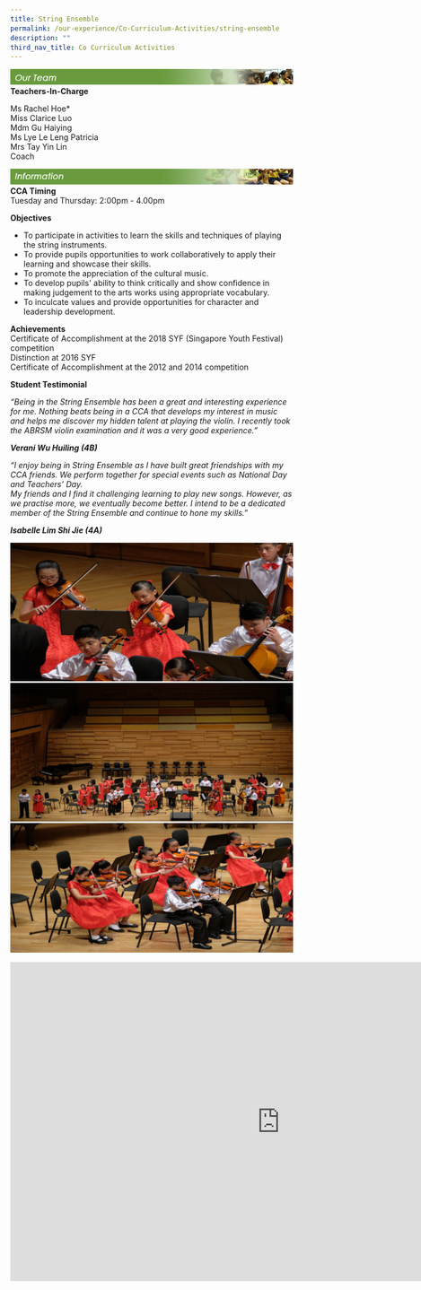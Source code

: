 ```yaml
---
title: String Ensemble
permalink: /our-experience/Co-Curriculum-Activities/string-ensemble
description: ""
third_nav_title: Co Curriculum Activities
---
```

![](/images/ourteam_strings.png)
**Teachers-In-Charge**  
  
Ms Rachel Hoe\*  
Miss Clarice Luo  
Mdm Gu Haiying  
Ms Lye Le Leng Patricia  
Mrs Tay Yin Lin  
Coach

![](/images/information_strings.png)
**CCA Timing**  
Tuesday and Thursday: 2:00pm - 4.00pm  
  
**Objectives**  

*   To participate in activities to learn the skills and techniques of playing the string instruments.
*   To provide pupils opportunities to work collaboratively to apply their learning and showcase their skills.
*   To promote the appreciation of the cultural music.
*   To develop pupils' ability to think critically and show confidence in making judgement to the arts works using appropriate vocabulary.
*   To inculcate values and provide opportunities for character and leadership development.

  
**Achievements**  
Certificate of Accomplishment at the 2018 SYF (Singapore Youth Festival) competition  
Distinction at 2016 SYF  
Certificate of Accomplishment at the 2012 and 2014 competition  
  
**Student Testimonial**  

_“Being in the String Ensemble has been a great and interesting experience for me. Nothing beats being in a CCA that develops my interest in music and helps me discover my hidden talent at playing the violin. I recently took the ABRSM violin examination and it was a very good experience.”_  

**_Verani Wu Huiling (4B)_**  
  
_“I enjoy being in String Ensemble as I have built great friendships with my CCA friends. We perform together for special events such as National Day and Teachers’ Day.&nbsp;  
My friends and I find it challenging learning to play new songs. However, as we practise more, we eventually become better. I intend to be a dedicated member of the String Ensemble and continue to hone my skills.”_  

**_Isabelle Lim Shi Jie (4A)_**

![](/images/String%20Ensemble1.jpg)
![](/images/String%20Ensemble2.jpg)
![](/images/String%20Ensemble3.jpg)

<iframe allowfullscreen="true" height="569" width="960" frameborder="0" src="https://docs.google.com/presentation/d/e/2PACX-1vSq_o45frJfWVC84DEhHpyeBtHuzCcBkqSgXintXM8snMrUGCRRE0YSpZPq3UtveyEKxvVvT8NFd4mb/embed?start=false&amp;loop=false&amp;delayms=3000"></iframe>